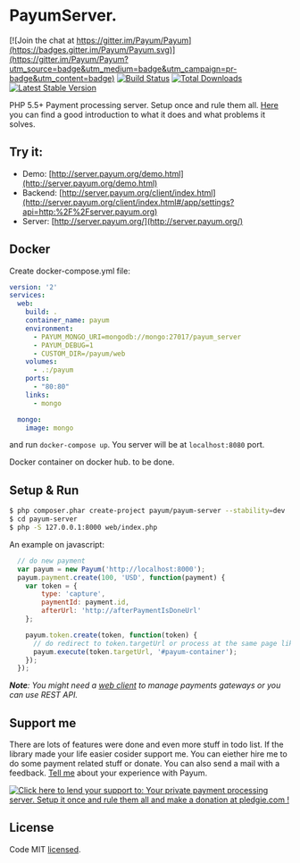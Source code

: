 # PayumServer.
[![Join the chat at https://gitter.im/Payum/Payum](https://badges.gitter.im/Payum/Payum.svg)](https://gitter.im/Payum/Payum?utm_source=badge&utm_medium=badge&utm_campaign=pr-badge&utm_content=badge)
[![Build Status](https://travis-ci.org/Payum/PayumServer.png?branch=master)](https://travis-ci.org/Payum/PayumServer)
[![Total Downloads](https://poser.pugx.org/payum/payum-server/d/total.png)](https://packagist.org/packages/payum/payum-server)
[![Latest Stable Version](https://poser.pugx.org/payum/payum-server/version.png)](https://packagist.org/packages/payum/payum-server)

PHP 5.5+ Payment processing server. Setup once and rule them all. [Here](https://medium.com/@maksim_ka2/your-personal-payment-processing-server-abcc8ed76804#.23mlps63n) you can find a good introduction to what it does and what problems it solves.

## Try it:

* Demo: [http://server.payum.org/demo.html](http://server.payum.org/demo.html)
* Backend: [http://server.payum.org/client/index.html](http://server.payum.org/client/index.html#/app/settings?api=http:%2F%2Fserver.payum.org)
* Server: [http://server.payum.org/](http://server.payum.org/)

## Docker

Create docker-compose.yml file:

```yaml
version: '2'
services:
  web:
    build: .
    container_name: payum
    environment:
      - PAYUM_MONGO_URI=mongodb://mongo:27017/payum_server
      - PAYUM_DEBUG=1
      - CUSTOM_DIR=/payum/web
    volumes:
      - .:/payum
    ports:
      - "80:80"
    links:
      - mongo

  mongo:
    image: mongo

```

and run `docker-compose up`. You server will be at `localhost:8080` port.

Docker container on docker hub. to be done. 

## Setup & Run

```bash
$ php composer.phar create-project payum/payum-server --stability=dev
$ cd payum-server
$ php -S 127.0.0.1:8000 web/index.php
```

An example on javascript:

```javascript
  // do new payment
  var payum = new Payum('http://localhost:8000');
  payum.payment.create(100, 'USD', function(payment) {
    var token = {
        type: 'capture',
        paymentId: payment.id,
        afterUrl: 'http://afterPaymentIsDoneUrl'
    };

    payum.token.create(token, function(token) {
      // do redirect to token.targetUrl or process at the same page like this:
      payum.execute(token.targetUrl, '#payum-container');
    });
  });
```

_**Note**: You might need a [web client](https://github.com/Payum/PayumServerUI) to manage payments gateways or you can use REST API._

## Support me

There are lots of features were done and even more stuff in todo list. If the library made your life easier cosider support me. You can eiether hire me to do some payment related stuff or donate. You can also send a mail with a feedback. [Tell me](https://github.com/makasim) about your experience with Payum. 

<a href='https://pledgie.com/campaigns/30526'><img alt='Click here to lend your support to: Your private payment processing server. Setup it once and rule them all and make a donation at pledgie.com !' src='https://pledgie.com/campaigns/30526.png?skin_name=chrome' border='0' ></a>

## License

Code MIT [licensed](LICENSE.md).
